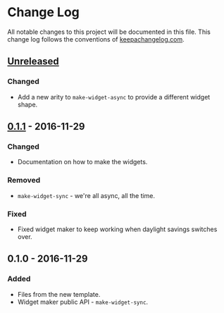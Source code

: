 # Change Log
All notable changes to this project will be documented in this file. This change log follows the conventions of [keepachangelog.com](http://keepachangelog.com/).

## [Unreleased]
### Changed
- Add a new arity to `make-widget-async` to provide a different widget shape.

## [0.1.1] - 2016-11-29
### Changed
- Documentation on how to make the widgets.

### Removed
- `make-widget-sync` - we're all async, all the time.

### Fixed
- Fixed widget maker to keep working when daylight savings switches over.

## 0.1.0 - 2016-11-29
### Added
- Files from the new template.
- Widget maker public API - `make-widget-sync`.

[Unreleased]: https://github.com/your-name/traktor/compare/0.1.1...HEAD
[0.1.1]: https://github.com/your-name/traktor/compare/0.1.0...0.1.1
